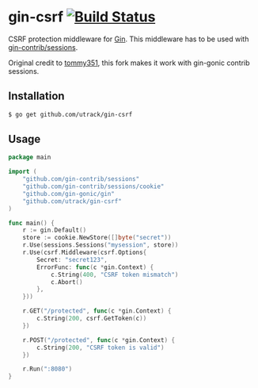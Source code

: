 # gin-csrf [![Build Status](https://travis-ci.org/utrack/gin-csrf.svg?branch=master)](https://travis-ci.org/utrack/gin-csrf)

CSRF protection middleware for [Gin]. This middleware has to be used with [gin-contrib/sessions](https://github.com/gin-contrib/sessions).

Original credit to [tommy351](https://github.com/tommy351/gin-csrf), this fork makes it work with gin-gonic contrib sessions.

## Installation

``` bash
$ go get github.com/utrack/gin-csrf
```

## Usage

``` go
package main

import (
	"github.com/gin-contrib/sessions"
	"github.com/gin-contrib/sessions/cookie"
	"github.com/gin-gonic/gin"
	"github.com/utrack/gin-csrf"
)

func main() {
	r := gin.Default()
	store := cookie.NewStore([]byte("secret"))
	r.Use(sessions.Sessions("mysession", store))
	r.Use(csrf.Middleware(csrf.Options{
		Secret: "secret123",
		ErrorFunc: func(c *gin.Context) {
			c.String(400, "CSRF token mismatch")
			c.Abort()
		},
	}))

	r.GET("/protected", func(c *gin.Context) {
		c.String(200, csrf.GetToken(c))
	})

	r.POST("/protected", func(c *gin.Context) {
		c.String(200, "CSRF token is valid")
	})

	r.Run(":8080")
}

```

[Gin]: http://gin-gonic.github.io/gin/
[gin-sessions]: https://github.com/utrack/gin-sessions
